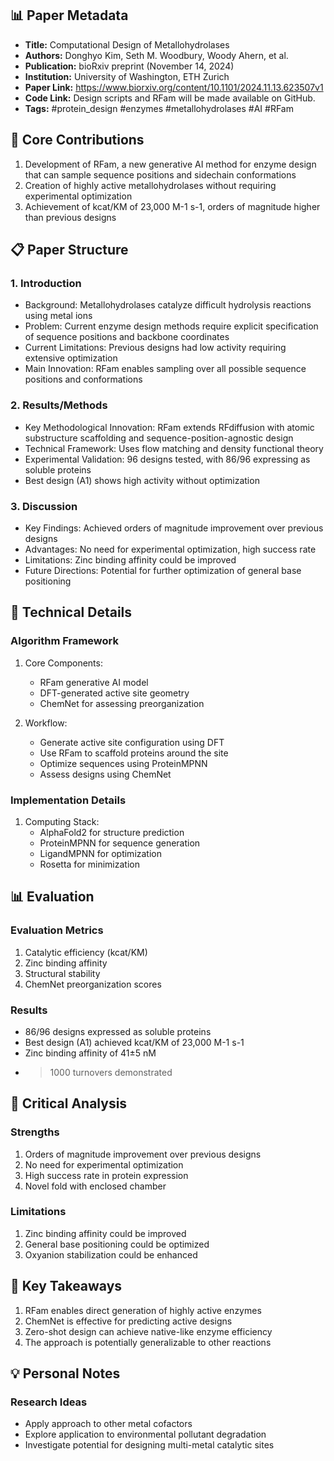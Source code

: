 ## 📊 Paper Metadata
- **Title:** Computational Design of Metallohydrolases
- **Authors:** Donghyo Kim, Seth M. Woodbury, Woody Ahern, et al.
- **Publication:** bioRxiv preprint (November 14, 2024)
- **Institution:** University of Washington, ETH Zurich
- **Paper Link:** https://www.biorxiv.org/content/10.1101/2024.11.13.623507v1
- **Code Link:** Design scripts and RFam will be made available on GitHub.
- **Tags:** #protein_design #enzymes #metallohydrolases #AI #RFam

## 🎯 Core Contributions
1. Development of RFam, a new generative AI method for enzyme design that can sample sequence positions and sidechain conformations
2. Creation of highly active metallohydrolases without requiring experimental optimization
3. Achievement of kcat/KM of 23,000 M-1 s-1, orders of magnitude higher than previous designs

## 📋 Paper Structure

### 1. Introduction
- Background: Metallohydrolases catalyze difficult hydrolysis reactions using metal ions
- Problem: Current enzyme design methods require explicit specification of sequence positions and backbone coordinates
- Current Limitations: Previous designs had low activity requiring extensive optimization
- Main Innovation: RFam enables sampling over all possible sequence positions and conformations

### 2. Results/Methods
- Key Methodological Innovation: RFam extends RFdiffusion with atomic substructure scaffolding and sequence-position-agnostic design
- Technical Framework: Uses flow matching and density functional theory 
- Experimental Validation: 96 designs tested, with 86/96 expressing as soluble proteins
- Best design (A1) shows high activity without optimization

### 3. Discussion
- Key Findings: Achieved orders of magnitude improvement over previous designs
- Advantages: No need for experimental optimization, high success rate
- Limitations: Zinc binding affinity could be improved
- Future Directions: Potential for further optimization of general base positioning

## 🔬 Technical Details

### Algorithm Framework
1. Core Components:
   - RFam generative AI model
   - DFT-generated active site geometry
   - ChemNet for assessing preorganization

2. Workflow:
   - Generate active site configuration using DFT
   - Use RFam to scaffold proteins around the site
   - Optimize sequences using ProteinMPNN
   - Assess designs using ChemNet

### Implementation Details
1. Computing Stack:
   - AlphaFold2 for structure prediction
   - ProteinMPNN for sequence generation
   - LigandMPNN for optimization
   - Rosetta for minimization

## 📊 Evaluation

### Evaluation Metrics
1. Catalytic efficiency (kcat/KM)
2. Zinc binding affinity
3. Structural stability
4. ChemNet preorganization scores

### Results
- 86/96 designs expressed as soluble proteins
- Best design (A1) achieved kcat/KM of 23,000 M-1 s-1
- Zinc binding affinity of 41±5 nM
- >1000 turnovers demonstrated

## 💭 Critical Analysis

### Strengths
1. Orders of magnitude improvement over previous designs
2. No need for experimental optimization
3. High success rate in protein expression
4. Novel fold with enclosed chamber

### Limitations
1. Zinc binding affinity could be improved
2. General base positioning could be optimized
3. Oxyanion stabilization could be enhanced

## 📌 Key Takeaways
1. RFam enables direct generation of highly active enzymes
2. ChemNet is effective for predicting active designs
3. Zero-shot design can achieve native-like enzyme efficiency
4. The approach is potentially generalizable to other reactions

## 💡 Personal Notes

### Research Ideas
- Apply approach to other metal cofactors
- Explore application to environmental pollutant degradation
- Investigate potential for designing multi-metal catalytic sites

